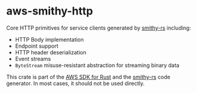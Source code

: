 # aws-smithy-http

Core HTTP primitives for service clients generated by [smithy-rs](https://github.com/awslabs/smithy-rs) including:
- HTTP Body implementation
- Endpoint support
- HTTP header deserialization
- Event streams
- `ByteStream` misuse-resistant abstraction for streaming binary data

<!-- anchor_start:footer -->
This crate is part of the [AWS SDK for Rust](https://awslabs.github.io/aws-sdk-rust/) and the [smithy-rs](https://github.com/awslabs/smithy-rs) code generator. In most cases, it should not be used directly.
<!-- anchor_end:footer -->
